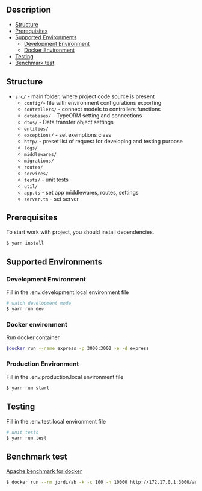## Description

- [Structure](#structure)
- [Prerequisites](#prerequisites)
- [Supported Environments](#supported-environments)
  - [Development Environment](#development-environment)
  - [Docker Environment](#docker-environment)
- [Testing](#testing)
- [Benchmark test](#benchmark-test)

## Structure

- `src/` - main folder, where project code source is present
  - `config/`- file with environment configurations exporting
  - `controllers/` - connect models to controllers functions
  - `databases/` - TypeORM setting and connections
  - `dtos/` - Data transfer object settings
  - `entities/`
  - `exceptions/` - set exemptions class
  - `http/` - preset list of request for developing and testing purpose
  - `logs/`
  - `middlewares/`
  - `migrations/`
  - `routes/`
  - `services/`
  - `tests/` - unit tests
  - `util/`
  - `app.ts` - set app middlewares, routes, settings
  - `server.ts` - set server

## Prerequisites

To start work with project, you should install dependencies.

```bash
$ yarn install
```

## Supported Environments

### Development Environment

Fill in the .env.development.local environment file

```bash
# watch development mode
$ yarn run dev
```

### Docker environment

Run docker container

```bash
$docker run --name express -p 3000:3000 -e -d express
```

### Production Environment

Fill in the .env.production.local environment file

```bash
$ yarn run start
```

## Testing

Fill in the .env.test.local environment file

```bash
# unit tests
$ yarn run test
```

## Benchmark test

[Apache benchmark for docker](https://hub.docker.com/r/jordi/ab)

```bash
$ docker run --rm jordi/ab -k -c 100 -n 10000 http://172.17.0.1:3000/articles/
```
